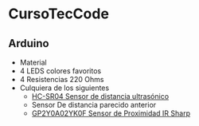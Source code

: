 # CursoTecCode



## Arduino
- Material
- 4 LEDS colores favoritos
- 4 Resistencias 220 Ohms
- Culquiera de los siguientes
    - [HC-SR04 Sensor de distancia ultrasónico](http://mco-s2-p.mlstatic.com/sensor-de-distancia-ultrasonico-hc-sr04-1363-MCO2913268742_072012-O.jpg)
    - Sensor De distancia parecido anterior
    - [GP2Y0A02YK0F Sensor de Proximidad IR Sharp](http://www.geekfactory.mx/tienda/proximidad-y-distancia/gp2y0a02yk0f-sensor-de-proximidad-ir-sharp/)
